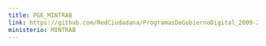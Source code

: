 ```yaml
---
title: PGE_MINTRAB
link: https://github.com/RedCiudadana/ProgramasDeGobiernoDigital_2009-2023/raw/main/PGE_MINTRAB.pdf
ministerio: MINTRAB
---
```

